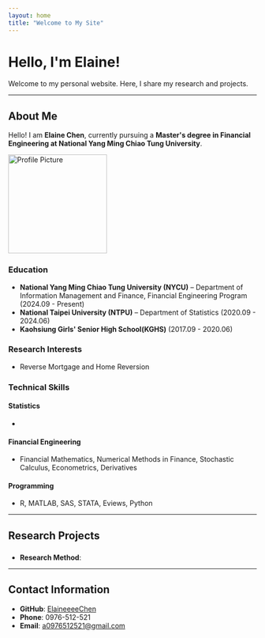 ```yaml
---
layout: home
title: "Welcome to My Site"
---
```


# Hello, I'm Elaine!

Welcome to my personal website. Here, I share my research and projects.

---

## About Me

Hello! I am **Elaine Chen**, currently pursuing a **Master's degree in Financial Engineering at National Yang Ming Chiao Tung University**.


<img src="" alt="Profile Picture" width="200">


### Education
- **National Yang Ming Chiao Tung University (NYCU)** – Department of Information Management and Finance, Financial Engineering Program (2024.09 - Present)
- **National Taipei University (NTPU)** – Department of Statistics (2020.09 - 2024.06)
- **Kaohsiung Girls' Senior High School(KGHS)** (2017.09 - 2020.06)

### Research Interests
- Reverse Mortgage and Home Reversion

### Technical Skills
#### Statistics
- 

#### Financial Engineering
- Financial Mathematics, Numerical Methods in Finance, Stochastic Calculus, Econometrics, Derivatives

#### Programming
- R, MATLAB, SAS, STATA, Eviews, Python

---

## Research Projects
### 
- **Research Method**:

---

## Contact Information
- **GitHub**: [ElaineeeeChen](https://github.com/ElaineeeeChen)
- **Phone**: 0976-512-521
- **Email**: [a0976512521@gmail.com](mailto:a0976512521@gmail.com)
